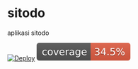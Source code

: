 # sitodo
aplikasi sitodo

[![Deploy](https://github.com/CruzerBL/sitodo/actions/workflows/dpl.yml/badge.svg)](https://github.com/CruzerBL/sitodo/actions/workflows/dpl.yml)
![Coverage](.github/badges/jacoco.svg)

